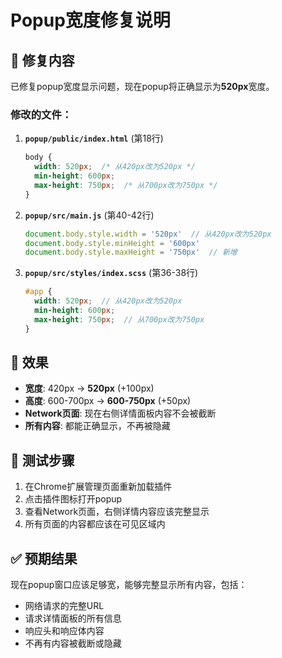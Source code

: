 # Popup宽度修复说明

## 🔧 修复内容

已修复popup宽度显示问题，现在popup将正确显示为**520px**宽度。

### 修改的文件：

1. **`popup/public/index.html`** (第18行)
   ```css
   body {
     width: 520px;  /* 从420px改为520px */
     min-height: 600px;
     max-height: 750px;  /* 从700px改为750px */
   }
   ```

2. **`popup/src/main.js`** (第40-42行)
   ```javascript
   document.body.style.width = '520px'  // 从420px改为520px
   document.body.style.minHeight = '600px'
   document.body.style.maxHeight = '750px'  // 新增
   ```

3. **`popup/src/styles/index.scss`** (第36-38行)
   ```scss
   #app {
     width: 520px;  // 从420px改为520px
     min-height: 600px;
     max-height: 750px;  // 从700px改为750px
   }
   ```

## 📱 效果

- **宽度**: 420px → **520px** (+100px)
- **高度**: 600-700px → **600-750px** (+50px)
- **Network页面**: 现在右侧详情面板内容不会被截断
- **所有内容**: 都能正确显示，不再被隐藏

## 🚀 测试步骤

1. 在Chrome扩展管理页面重新加载插件
2. 点击插件图标打开popup
3. 查看Network页面，右侧详情内容应该完整显示
4. 所有页面的内容都应该在可见区域内

## ✅ 预期结果

现在popup窗口应该足够宽，能够完整显示所有内容，包括：
- 网络请求的完整URL
- 请求详情面板的所有信息
- 响应头和响应体内容
- 不再有内容被截断或隐藏
